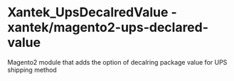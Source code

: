 # Xantek_UpsDecalredValue - xantek/magento2-ups-declared-value

Magento2 module that adds the option of decalring package value for UPS shipping method
